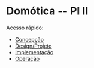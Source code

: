 # Domótica -- PI II
Acesso rápido:
  - [Concepção](./Concepcao.md)
  - [Design/Projeto](./Design.md)
  - [Implementação](./Implementacao.md)
  - [Operação](./Operacao.md)

